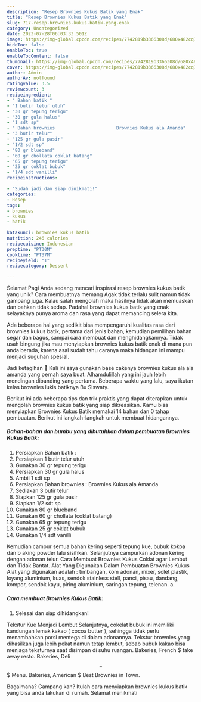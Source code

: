 ```yaml
---
description: "Resep Brownies Kukus Batik yang Enak"
title: "Resep Brownies Kukus Batik yang Enak"
slug: 717-resep-brownies-kukus-batik-yang-enak
category: Uncategorized
date: 2023-07-28T06:03:33.501Z
image: https://img-global.cpcdn.com/recipes/7742819b3366308d/680x482cq70/brownies-kukus-batik-foto-resep-utama.jpg
hideToc: false
enableToc: true
enableTocContent: false
thumbnail: https://img-global.cpcdn.com/recipes/7742819b3366308d/680x482cq70/brownies-kukus-batik-foto-resep-utama.jpg
cover: https://img-global.cpcdn.com/recipes/7742819b3366308d/680x482cq70/brownies-kukus-batik-foto-resep-utama.jpg
author: Admin
authorAv: notfound
ratingvalue: 3.5
reviewcount: 3
recipeingredient:
- " Bahan batik "
- "1 butir telur utuh"
- "30 gr tepung terigu"
- "30 gr gula halus"
- "1 sdt sp"
- " Bahan brownies                       Brownies Kukus ala Amanda"
- "3 butir telur"
- "125 gr gula pasir"
- "1/2 sdt sp"
- "80 gr blueband"
- "60 gr chollata coklat batang"
- "65 gr tepung terigu"
- "25 gr coklat bubuk"
- "1/4 sdt vanilli"
recipeinstructions:

- "Sudah jadi dan siap dinikmati!"
categories:
- Resep
tags:
- brownies
- kukus
- batik

katakunci: brownies kukus batik 
nutrition: 246 calories
recipecuisine: Indonesian
preptime: "PT30M"
cooktime: "PT37M"
recipeyield: "1"
recipecategory: Dessert

---
```



Selamat Pagi Anda sedang mencari inspirasi resep brownies kukus batik yang unik? Cara membuatnya memang Agak tidak terlalu sulit namun tidak gampang juga. Kalau salah mengolah maka hasilnya tidak akan memuaskan dan bahkan tidak sedap. Padahal brownies kukus batik yang enak selayaknya punya aroma dan rasa yang dapat memancing selera kita.


Ada beberapa hal yang sedikit bisa mempengaruhi kualitas rasa dari brownies kukus batik, pertama dari jenis bahan, kemudian pemilihan bahan segar dan bagus, sampai cara membuat dan menghidangkannya. Tidak usah bingung jika mau menyiapkan brownies kukus batik enak di mana pun anda berada, karena asal sudah tahu caranya maka hidangan ini mampu menjadi suguhan spesial.

Jadi ketagihan 🥰 Kali ini saya gunakan base cakenya brownies kukus ala ala amanda yang pernah saya buat. Alhamdulillah yang ini jauh lebih mendingan dibanding yang pertama. Beberapa waktu yang lalu, saya ikutan kelas brownies lukis batiknya Bu Siswaty.


Berikut ini ada beberapa tips dan trik praktis yang dapat diterapkan untuk mengolah brownies kukus batik yang siap dikreasikan. Kamu bisa menyiapkan Brownies Kukus Batik memakai 14 bahan dan 0 tahap pembuatan. Berikut ini langkah-langkah untuk membuat hidangannya.

<!--inarticleads1-->

##### Bahan-bahan dan bumbu yang dibutuhkan dalam pembuatan Brownies Kukus Batik:

1. Persiapkan  Bahan batik :
1. Persiapkan 1 butir telur utuh
1. Gunakan 30 gr tepung terigu
1. Persiapkan 30 gr gula halus
1. Ambil 1 sdt sp
1. Persiapkan  Bahan brownies :                      Brownies Kukus ala Amanda
1. Sediakan 3 butir telur
1. Siapkan 125 gr gula pasir
1. Siapkan 1/2 sdt sp
1. Gunakan 80 gr blueband
1. Gunakan 60 gr chollata (coklat batang)
1. Gunakan 65 gr tepung terigu
1. Gunakan 25 gr coklat bubuk
1. Gunakan 1/4 sdt vanilli


Kemudian campur semua bahan kering seperti tepung kue, bubuk kokoa dan b aking powder lalu sisihkan. Selanjutnya campurkan adonan kering dengan adonan telur. Cara Membuat Brownies Kukus Coklat agar Lembut dan Tidak Bantat. Alat Yang Digunakan Dalam Pembuatan Brownies Kukus Alat yang digunakan adalah : timbangan, kom adonan, mixer, solet plastik, loyang aluminium, kuas, sendok stainless stell, panci, pisau, dandang, kompor, sendok kayu, piring aluminium, saringan tepung, telenan. a. 

<!--inarticleads2-->

##### Cara membuat Brownies Kukus Batik:


1. Selesai dan siap dihidangkan!

Tekstur Kue Menjadi Lembut Selanjutnya, cokelat bubuk ini memiliki kandungan lemak kakao ( cocoa butter ), sehingga tidak perlu menambahkan porsi mentega di dalam adonannya. Tekstur brownies yang dihasilkan juga lebih pekat namun tetap lembut, sebab bubuk kakao bisa menjaga teksturnya saat disimpan di suhu ruangan. Bakeries, French $ take away resto. Bakeries, Deli $$ - $$$ Menu. Bakeries, American $ Best Brownies in Town. 

Bagaimana? Gampang kan? Itulah cara menyiapkan brownies kukus batik yang bisa anda lakukan di rumah. Selamat menikmati
